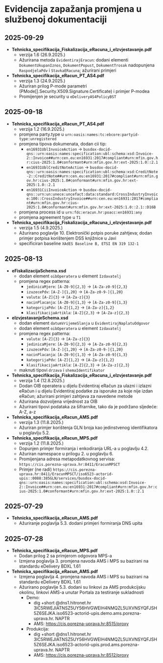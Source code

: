 # Evidencija zapažanja promjena u službenoj dokumentaciji

## 2025-09-29
- __Tehnicka_specifikacija_Fiskalizacija_eRacuna_i_eIzvjestavanje.pdf__
  - verzija 1.6 (26.9.2025.)
  - Ažurirana metoda `EvidentirajEracun`: dodani elementi `DokumentUkupanIznos`, `DokumentPopust`, `DokumentTrosak` nadopunjena `RaspodjelaPdv` i `StavkaERacuna`; ažurirani primjeri
- __Tehnicka_specifikacija_eRacun_PT_AS4.pdf__
  - verzija 1.3 (24.9.2025.)
  - Ažuriran prilog P-mode parametri (PMode[].Security.X509.Signature.Certificate) i primjer P-modea
  - Promijenjen je security u `eDeliveryAS4PolicyBST`

## 2025-09-18
- __Tehnicka_specifikacija_eRacun_PT_AS4.pdf__
  - verzija 1.2 (16.9.2025.)
  - promjena party.type u `urn:oasis:names:tc:ebcore:partyid-type:unregistered`
  - promjena tipova dokumenata, dodan cii tip:
    - `en16931UblInvoiceAction` -> `busdox-docid-qns::urn:oasis:names:specification:ubl:schema:xsd:Invoice-2::Invoice##urn:cen.eu:en16931:2017#compliant#urn:mfin.gov.hr:cius-2025:1.0#conformant#urn:mfin.gov.hr:ext-2025:1.0::2.1`
    - `en16931UblCreditNoteAction` -> `busdox-docid-qns::urn:oasis:names:specification:ubl:schema:xsd:CreditNote-2::CreditNote##urn:cen.eu:en16931:2017#compliant#urn:mfin.gov.hr:cius-2025:1.0#conformant#urn:mfin.gov.hr:ext-2025:1.0::2.1`
    - `en16931CiiInvoiceAction` -> `busdox-docid-qns::urn:un:unece:uncefact:data:standard:CrossIndustryInvoice:100::CrossIndustryInvoice##urn:cen.eu:en16931:2017#compliant#urn:mfin.gov.hr:cius-2025:1.0#conformant#urn:mfin.gov.hr:ext-2025:1.0::2.1::D16B`
  - promjena process id u `urn:fdc:eracun.hr:poacc:en16931:any`
  - promjena agreement type u `T1`
- __Tehnicka_specifikacija_Fiskalizacija_eRacuna_i_eIzvjestavanje.pdf__
  - verzija 1.5 (4.9.2025.)
  - Ažurirano poglavlje 10. Elektronički potpis poruke zahtjeva; dodan primjer potpisa korištenjem DSS knjižnice u Javi
  - specificiran baseline `XAdES Baseline B, ETSI EN 319 132-1`

## 2025-08-13
- __eFiskalizacijaSchema.xsd__
  - dodan element `oibOperatera` u element `Izdavatelj`
  - promjena regex patterna:
      - `jedinicaMjere`: `[A-Z0-9]{2,3}` -> `[A-Za-z0-9]{2,3}`
      - `izuzecePdv`: `[A-Z-]{1,20}` -> `[A-Za-z0-9-]{1,20}`
      - `valuta`: `[A-Z]{3}` -> `[A-Za-z]{3}`
      - `nacinPlacanja`: `[A-Z0-9]{1,3}` -> `[A-Za-z0-9]{1,3}`
      - `kategorijaPdv`: `[A-Z]{1,2}` -> `[A-Za-z]{1,2}`
      - `klasifikacijaArtikla`: `[A-Z]{2,3}` -> `[A-Za-z]{2,3}`
- __eIzvjestavanjeSchema.xsd__
  - dodan element `datumVrijemeSlanja` u `EvidentirajNaplatuOdgovor`
  - dodan element `oibOperatera` u element `Izdavatelj`
  - promjena regex patterna:
    - `valuta`: `[A-Z]{3}` -> `[A-Za-z]{3}`
    - `jedinicaMjere`: `[A-Z0-9]{2,3}` -> `[A-Za-z0-9]{2,3}`
    - `izuzecePdv`: `[A-Z-]{1,20}` -> `[A-Za-z0-9-]{1,20}`
    - `nacinPlacanja`: `[A-Z0-9]{1,3}` -> `[A-Za-z0-9]{1,3}`
    - `kategorijaPdv`: `[A-Z]{1,2}` -> `[A-Za-z]{1,2}`
    - `klasifikacijaArtikla`: `[A-Z]{2,3}` -> `[A-Za-z]{2,3}`
  - maknuti tipovi `drzava` i `shemaIdentifikator`
- __Tehnicka_specifikacija_Fiskalizacija_eRacuna_i_eIzvjestavanje.pdf__
  - verzija 1.4 (12.8.2025.)
  - Dodan OIB operatera u dijelu Evidentiraj eRačun za ulazni i izlazni eRačun i u dijelu Evidentiraj podatke za isporuke za koje nije izdan eRačun; ažurirani primjeri zahtjeva za navedene metode
  - Ažurirana dozvoljena vrijednost za OIB
  - Ažurirani tipovi podataka za šifrarnike, tako da je podržano sljedeće: A-Z, a-z
- __Tehnicka_specifikacija_eRacun_AMS.pdf__
  - verzija 1.3 (11.8.2025.)
  - Ažuriran primjer korištenja GLN broja kao jedinstvenog identifikatora u poglavlju 5.2.
- __Tehnicka_specifikacija_eRacun_MPS.pdf__
  - verzija 1.2 (11.8.2025.)
  - Dopunjen primjer formiranja i enkodiranja URL-a u poglavlju 4.2.
  - Ažuriran namespace u prilogu 2. u poglavlju 6.
  - Promijenjana adresa metapodatkovnog servisa: `https://cis.porezna-uprava.hr:8411/EracunMPSCT`
  - Primjer (ne radi) `https://cis.porezna-uprava.hr:8411/EracunMPSCT/iso6523-actorid-upis::0088:385GLN/services/busdox-docid-qns::urn:oasis:names:specification:ubl:schema:xsd:Invoice-2::Invoice##urn:cen.eu:en16931:2017#compliant#urn:mfin.gov.hr:cius-2025:1.0#conformant#urn:mfin.gov.hr:ext-2025:1.0::2.1`

## 2025-07-29

- __Tehnicka_specifikacija_eRacun_AMS.pdf__
  - Ažuriranje poglavlja 5.3. dodani primjeri formiranja DNS upita

## 2025-07-28

 - __Tehnicka_specifikacija_eRacun_MPS.pdf__
   - Dodan prilog 2 sa primjerom odgovora MPS-a
   - Izmjena poglavlja 3. promjena navoda AMS i MPS su bazirani na standardu eDelivery BDXL 1.61 
 - __Tehnicka_specifikacija_eRacun_AMS.pdf__
   - Izmjena poglavlja 4. promjena navoda AMS i MPS su bazirani na standardu eDelivery BDXL 1.61
   - Ažurirano poglavlje 5.3. dodani su linkovi za AMS produkcijsku okolinu, linkovi AMS-a unutar Portala za testiranje sukladnosti 
     - Demo:
       - dig +short @dns1.hitronet.hr 3IC5RWEJIATNSZ5UY56HVGWEIH4NMQZL5UXVNSYQFJSH5Z6SEJKA.iso6523-actorid-upis.demo.ams.porezna-uprava.hr. NAPTR
       - AMS: https://cis.porezna-uprava.hr:8515/proxy
     - Produkcija:
       - dig +short @dns1.hitronet.hr 3IC5RWEJIATNSZ5UY56HVGWEIH4NMQZL5UXVNSYQFJSH5Z6SEJKA.iso6523-actorid-upis.prod.ams.porezna-uprava.hr. NAPTR
       - AMS: https://cis.porezna-uprava.hr:8512/proxy
